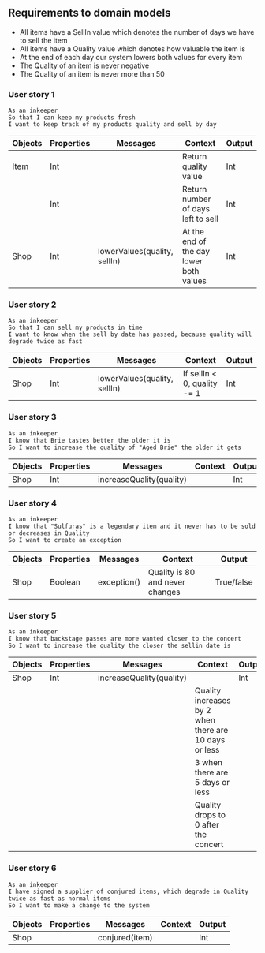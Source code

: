 ## Requirements to domain models

- All items have a SellIn value which denotes the number of days we have to sell the item
- All items have a Quality value which denotes how valuable the item is
- At the end of each day our system lowers both values for every item
- The Quality of an item is never negative 
- The Quality of an item is never more than 50 

### User story 1
```
As an inkeeper
So that I can keep my products fresh
I want to keep track of my products quality and sell by day
```

| Objects| Properties| Messages| Context| Output|
| ------ | --------- | ------- | ------ | ----- |
| Item | Int | | Return quality value| Int|
|  | Int | | Return number of days left to sell| Int |
| Shop  | Int | lowerValues(quality, sellIn)| At the end of the day lower both values| Int|

### User story 2
```
As an inkeeper 
So that I can sell my products in time
I want to know when the sell by date has passed, because quality will degrade twice as fast
```
| Objects| Properties| Messages| Context| Output|
| ------ | --------- | ------- | ------ | ----- |
| Shop | Int | lowerValues(quality, sellIn)| If sellIn < 0, quality -= 1| Int |

### User story 3
```
As an inkeeper
I know that Brie tastes better the older it is
So I want to increase the quality of "Aged Brie" the older it gets
```
| Objects| Properties| Messages| Context| Output|
| ------ | --------- | ------- | ------ | ----- |
| Shop | Int | increaseQuality(quality)| | Int | 

### User story 4
```
As an inkeeper
I know that "Sulfuras" is a legendary item and it never has to be sold or decreases in Quality
So I want to create an exception
```
| Objects| Properties| Messages| Context| Output|
| ------ | --------- | ------- | ------ | ----- |
| Shop | Boolean | exception()| Quality is 80 and never changes| True/false|

### User story 5
```
As an inkeeper 
I know that backstage passes are more wanted closer to the concert
So I want to increase the quality the closer the sellin date is
```
| Objects| Properties| Messages| Context| Output|
| ------ | --------- | ------- | ------ | ----- |
| Shop | Int | increaseQuality(quality)| | Int | 
| | | | Quality increases by 2 when there are 10 days or less| |
| | | | 3 when there are 5 days or less| |
| | | |Quality drops to 0 after the concert | |

### User story 6
```
As an inkeeper
I have signed a supplier of conjured items, which degrade in Quality twice as fast as normal items
So I want to make a change to the system
```
| Objects| Properties| Messages| Context| Output|
| ------ | --------- | ------- | ------ | ----- |
| Shop | | conjured(item) | | Int|